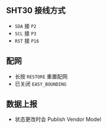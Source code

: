 ## SHT30 接线方式

- `SDA` 接 `P2`
- `SCL` 接 `P3`
- `RST` 接 `P16`

## 配网

- 长按 `RESTORE` 重置配网
- 已关闭 `EASY_BOUNDING`

## 数据上报

- 状态更改时会 Publish Vendor Model